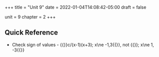 +++
title = "Unit 9"
date = 2022-01-04T14:08:42-05:00
draft = false

unit = 9
chapter = 2
+++

## Quick Reference

- Check sign of values - {{<mi>}}c/(x-1)(x+3); x\ne -1,3{{</mi>}}, not {{<mi>}}; x\ne 1, -3{{</mi>}}
